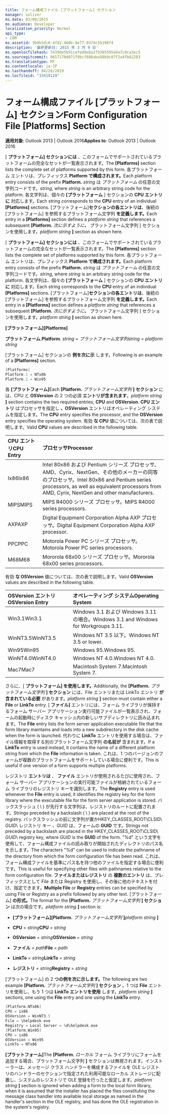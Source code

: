 ```yaml
---
title: フォーム構成ファイル [プラットフォーム] セクション
manager: soliver
ms.date: 03/09/2015
ms.audience: Developer
localization_priority: Normal
api_type:
- COM
ms.assetid: 3b9b3dc0-4f82-468b-8e77-0374c5b196f4
description: '最終更新日: 2015 年 3 月 9 日'
ms.openlocfilehash: 7439de5b91cefe89eba2f9395595d4a7c8ca3ec5
ms.sourcegitcommit: 8657170d071f9bcf680aba50b9c07f2a4fb82283
ms.translationtype: MT
ms.contentlocale: ja-JP
ms.lasthandoff: 04/28/2019
ms.locfileid: "33419129"
---
```

# <a name="form-configuration-file-platforms-section"></a><span data-ttu-id="466db-103">フォーム構成ファイル [プラットフォーム] セクション</span><span class="sxs-lookup"><span data-stu-id="466db-103">Form Configuration File [Platforms] Section</span></span>

<span data-ttu-id="466db-104">**適用対象**: Outlook 2013 | Outlook 2016</span><span class="sxs-lookup"><span data-stu-id="466db-104">**Applies to**: Outlook 2013 | Outlook 2016</span></span> 
  
<span data-ttu-id="466db-105">[ **プラットフォーム] セクションには** 、このフォームでサポートされているプラットフォームの完全なセットが一覧表示されます。</span><span class="sxs-lookup"><span data-stu-id="466db-105">The **[Platforms]** section lists the complete set of platforms supported by this form.</span></span> <span data-ttu-id="466db-106">各プラットフォーム エントリは、プレフィックス **Platform で構成されます。**</span><span class="sxs-lookup"><span data-stu-id="466db-106">Each platform entry consists of the prefix **Platform.**</span></span> <span data-ttu-id="466db-107">_string_ は  _プラットフォーム_ の任意の文字列コードです。</span><span class="sxs-lookup"><span data-stu-id="466db-107">_string_, where  _string_ is an arbitrary string code for the platform.</span></span> <span data-ttu-id="466db-108">各文字列は、個々の **[プラットフォーム** ] セクションの **CPU エントリに** 対応します。</span><span class="sxs-lookup"><span data-stu-id="466db-108">Each string corresponds to the **CPU** entry of an individual **[Platforms]** sections.</span></span> <span data-ttu-id="466db-109">[プラットフォーム]**セクションの各エントリは**、後続の[プラットフォーム] を参照するプラットフォーム文字列 **を定義します。**</span><span class="sxs-lookup"><span data-stu-id="466db-109">Each entry in a **[Platforms]** section defines a  _platform string_ that references a subsequent **[Platform.**</span></span> <span data-ttu-id="466db-110">_次に示すように_**、** プラットフォーム文字列 ] セクションを使用します。</span><span class="sxs-lookup"><span data-stu-id="466db-110">_platform string_ **]** section as shown here.</span></span> 
  
<span data-ttu-id="466db-111">[ **プラットフォーム] セクションには** 、このフォームでサポートされているプラットフォームの完全なセットが一覧表示されます。</span><span class="sxs-lookup"><span data-stu-id="466db-111">The **[Platforms]** section lists the complete set of platforms supported by this form.</span></span> <span data-ttu-id="466db-112">各プラットフォーム エントリは、プレフィックス **Platform で構成されます。**</span><span class="sxs-lookup"><span data-stu-id="466db-112">Each platform entry consists of the prefix **Platform.**</span></span> <span data-ttu-id="466db-113">_string_ は  _プラットフォーム_ の任意の文字列コードです。</span><span class="sxs-lookup"><span data-stu-id="466db-113">_string_, where  _string_ is an arbitrary string code for the platform.</span></span> <span data-ttu-id="466db-114">各文字列は、個々の **[プラットフォーム** ] セクションの **CPU エントリに** 対応します。</span><span class="sxs-lookup"><span data-stu-id="466db-114">Each string corresponds to the **CPU** entry of an individual **[Platforms]** sections.</span></span> <span data-ttu-id="466db-115">[プラットフォーム]**セクションの各エントリは**、後続の[プラットフォーム] を参照するプラットフォーム文字列 **を定義します。**</span><span class="sxs-lookup"><span data-stu-id="466db-115">Each entry in a **[Platforms]** section defines a  _platform string_ that references a subsequent **[Platform.**</span></span> <span data-ttu-id="466db-116">_次に示すように_**、** プラットフォーム文字列 ] セクションを使用します。</span><span class="sxs-lookup"><span data-stu-id="466db-116">_platform string_ **]** section as shown here.</span></span> 
  
<span data-ttu-id="466db-117">**[プラットフォーム]**</span><span class="sxs-lookup"><span data-stu-id="466db-117">**[Platforms]**</span></span>
  
<span data-ttu-id="466db-118">**プラットフォーム**.</span><span class="sxs-lookup"><span data-stu-id="466db-118">**Platform**.</span></span> <span data-ttu-id="466db-119">_string_  =  _プラットフォーム文字列_</span><span class="sxs-lookup"><span data-stu-id="466db-119">_string_ =  _platform string_</span></span>
  
<span data-ttu-id="466db-120">[プラットフォーム] セクションの **例を次に示** します。</span><span class="sxs-lookup"><span data-stu-id="466db-120">Following is an example of a **[Platforms]** section.</span></span> 
  
```cpp
[Platforms]
Platform.1 = NTx86
Platform.2 = Win95

```

<span data-ttu-id="466db-121">各 **[プラットフォーム]**</span><span class="sxs-lookup"><span data-stu-id="466db-121">Each **[Platform.**</span></span> <span data-ttu-id="466db-122">_プラットフォーム文字列_ **] セクション** には、CPU と **OSVersion** の 2 つの必須 **エントリが含まれます**。</span><span class="sxs-lookup"><span data-stu-id="466db-122">_platform string_ **]** section contains the two required entries, **CPU** and **OSVersion**.</span></span> <span data-ttu-id="466db-123">**CPU エントリ** はプロセッサを指定し **、OSVersion** エントリはオペレーティング システムを指定します。</span><span class="sxs-lookup"><span data-stu-id="466db-123">The **CPU** entry specifies the processor, and the **OSVersion** entry specifies the operating system.</span></span> <span data-ttu-id="466db-124">有効 **な CPU** 値については、次の表で説明します。</span><span class="sxs-lookup"><span data-stu-id="466db-124">Valid **CPU** values are described in the following table.</span></span> 
  
|<span data-ttu-id="466db-125">**CPU エントリ**</span><span class="sxs-lookup"><span data-stu-id="466db-125">**CPU Entry**</span></span>|<span data-ttu-id="466db-126">**プロセッサ**</span><span class="sxs-lookup"><span data-stu-id="466db-126">**Processor**</span></span>|
|:-----|:-----|
|<span data-ttu-id="466db-127">Ix86</span><span class="sxs-lookup"><span data-stu-id="466db-127">Ix86</span></span>  <br/> |<span data-ttu-id="466db-128">Intel 80x86 および Pentium シリーズ プロセッサ、AMD、Cyrix、NextGen、その他のメーカーの同等のプロセッサ。</span><span class="sxs-lookup"><span data-stu-id="466db-128">Intel 80x86 and Pentium series processors, as well as equivalent processors from AMD, Cyrix, NextGen and other manufacturers.</span></span>  <br/> |
|<span data-ttu-id="466db-129">MIPS</span><span class="sxs-lookup"><span data-stu-id="466db-129">MIPS</span></span>  <br/> |<span data-ttu-id="466db-130">MIPS R4000 シリーズ プロセッサ。</span><span class="sxs-lookup"><span data-stu-id="466db-130">MIPS R4000 series processors.</span></span>  <br/> |
|<span data-ttu-id="466db-131">AXP</span><span class="sxs-lookup"><span data-stu-id="466db-131">AXP</span></span>  <br/> |<span data-ttu-id="466db-132">Digital Equipment Corporation Alpha AXP プロセッサ。</span><span class="sxs-lookup"><span data-stu-id="466db-132">Digital Equipment Corporation Alpha AXP processor.</span></span>  <br/> |
|<span data-ttu-id="466db-133">PPC</span><span class="sxs-lookup"><span data-stu-id="466db-133">PPC</span></span>  <br/> |<span data-ttu-id="466db-134">Motorola Power PC シリーズ プロセッサ。</span><span class="sxs-lookup"><span data-stu-id="466db-134">Motorola Power PC series processors.</span></span>  <br/> |
|<span data-ttu-id="466db-135">M68</span><span class="sxs-lookup"><span data-stu-id="466db-135">M68</span></span>  <br/> |<span data-ttu-id="466db-136">Mororola 68x00 シリーズ プロセッサ。</span><span class="sxs-lookup"><span data-stu-id="466db-136">Mororola 68x00 series processors.</span></span>  <br/> |
   
<span data-ttu-id="466db-137">有効 **な OSVersion** 値については、次の表で説明します。</span><span class="sxs-lookup"><span data-stu-id="466db-137">Valid **OSVersion** values are described in the following table.</span></span> 
  
|<span data-ttu-id="466db-138">**OSVersion エントリ**</span><span class="sxs-lookup"><span data-stu-id="466db-138">**OSVersion Entry**</span></span>|<span data-ttu-id="466db-139">**オペレーティング システム**</span><span class="sxs-lookup"><span data-stu-id="466db-139">**Operating System**</span></span>|
|:-----|:-----|
|<span data-ttu-id="466db-140">Win3.1</span><span class="sxs-lookup"><span data-stu-id="466db-140">Win3.1</span></span>  <br/> |<span data-ttu-id="466db-141">Windows 3.1 および Windows 3.11 の場合。</span><span class="sxs-lookup"><span data-stu-id="466db-141">Windows 3.1 and Windows for Workgroups 3.11.</span></span>  <br/> |
|<span data-ttu-id="466db-142">WinNT3.5</span><span class="sxs-lookup"><span data-stu-id="466db-142">WinNT3.5</span></span>  <br/> |<span data-ttu-id="466db-143">Windows NT 3.5 以下。</span><span class="sxs-lookup"><span data-stu-id="466db-143">Windows NT 3.5 or lower.</span></span>  <br/> |
|<span data-ttu-id="466db-144">Win95</span><span class="sxs-lookup"><span data-stu-id="466db-144">Win95</span></span>  <br/> |<span data-ttu-id="466db-145">Windows 95.</span><span class="sxs-lookup"><span data-stu-id="466db-145">Windows 95.</span></span>  <br/> |
|<span data-ttu-id="466db-146">WinNT4.0</span><span class="sxs-lookup"><span data-stu-id="466db-146">WinNT4.0</span></span>  <br/> |<span data-ttu-id="466db-147">Windows NT 4.0.</span><span class="sxs-lookup"><span data-stu-id="466db-147">Windows NT 4.0.</span></span>  <br/> |
|<span data-ttu-id="466db-148">Mac7</span><span class="sxs-lookup"><span data-stu-id="466db-148">Mac7</span></span>  <br/> |<span data-ttu-id="466db-149">Macintosh System 7.</span><span class="sxs-lookup"><span data-stu-id="466db-149">Macintosh System 7.</span></span>  <br/> |
   
<span data-ttu-id="466db-150">さらに、[ **プラットフォーム] を使用します。**</span><span class="sxs-lookup"><span data-stu-id="466db-150">Additionally, the **[Platform.**</span></span> <span data-ttu-id="466db-151">_プラットフォーム文字列_ **] セクション** には、File エントリまたは LinkTo エントリ **が含まれている必要** があります。</span><span class="sxs-lookup"><span data-stu-id="466db-151">_platform string_ **]** section must contain either a **File** or **LinkTo** entry.</span></span> <span data-ttu-id="466db-152">[ **ファイル]** エントリには、フォーム ライブラリが保持するフォーム サーバー アプリケーション実行可能ファイルが一覧表示され、フォームの起動時にディスク キャッシュ内の新しいサブディレクトリに読み込まれます。</span><span class="sxs-lookup"><span data-stu-id="466db-152">The **File** entry lists the form server application executable file that the form library maintains and loads into a new subdirectory in the disk cache when the form is launched.</span></span> <span data-ttu-id="466db-153">代わりに **LinkTo** エントリを使用する場合は、ファイル情報を取得する別のプラットフォーム文字列 **の名前が** 含まれます。</span><span class="sxs-lookup"><span data-stu-id="466db-153">If a **LinkTo** entry is used instead, it contains the name of a different platform string from which the **File** information is taken.</span></span> <span data-ttu-id="466db-154">これは、1 つのバージョンのフォームが複数のプラットフォームをサポートしている場合に便利です。</span><span class="sxs-lookup"><span data-stu-id="466db-154">This is useful if one version of a form supports multiple platforms.</span></span> 
  
<span data-ttu-id="466db-155">レジストリ **エントリは** 、 **ファイル** エントリが使用されるたびに使用され、フォーム サーバー アプリケーションの実行可能ファイルが格納されているフォーム ライブラリのレジストリ キーを識別します。</span><span class="sxs-lookup"><span data-stu-id="466db-155">The **Registry** entry is used whenever the **File** entry is used, it identifies the registry key for the form library where the executable file for the form server application is stored.</span></span> <span data-ttu-id="466db-156">バックスラッシュ ( \ ) が先行する文字列は、レジストリのルートに配置されます。</span><span class="sxs-lookup"><span data-stu-id="466db-156">Strings preceded by a backslash ( \ ) are placed at the root of the registry.</span></span> <span data-ttu-id="466db-157">バックスラッシュの前に文字列が置かHKEY_CLASSES_ROOT\CLSID\  _GUID_\ レジストリ キー  _、GUID_ は、フォームの **GUID** です。</span><span class="sxs-lookup"><span data-stu-id="466db-157">Strings not preceded by a backslash are placed in the HKEY_CLASSES_ROOT\CLSID\  _GUID_\ registry key, where  _GUID_ is the **GUID** of the form.</span></span> <span data-ttu-id="466db-158">"%d" という文字を使用して、フォーム構成ファイルの読み取りが開始されたディレクトリのパス名を示します。</span><span class="sxs-lookup"><span data-stu-id="466db-158">The characters "%d" can be used to indicate the pathname of the directory from which the form configuration file has been read.</span></span> <span data-ttu-id="466db-159">これは、フォーム構成ファイルを基準にパス名を持つ他のファイルを指定する場合に便利です。</span><span class="sxs-lookup"><span data-stu-id="466db-159">This is useful for specifying other files with pathnames relative to the form configuration file.</span></span> <span data-ttu-id="466db-160">**ファイルまたはレジストリ** の **複数のエントリ** は、プレフィックスとして File または Registry を使用し、その後に他のテキストを付け、指定できます。</span><span class="sxs-lookup"><span data-stu-id="466db-160">**Multiple File** or **Registry** entries can be specified by using File or Registry as a prefix followed by any other text.</span></span> <span data-ttu-id="466db-161">[プラットフォーム] **の形式。**</span><span class="sxs-lookup"><span data-stu-id="466db-161">The format for the **[Platform.**</span></span> <span data-ttu-id="466db-162">_プラットフォーム文字列_ **] セクション** は次の場合です。</span><span class="sxs-lookup"><span data-stu-id="466db-162">_platform string_ **]** section is:</span></span> 
  
- <span data-ttu-id="466db-163">**[プラットフォーム]**</span><span class="sxs-lookup"><span data-stu-id="466db-163">**[Platform.**</span></span> <span data-ttu-id="466db-164">_プラットフォーム文字列_ **]**</span><span class="sxs-lookup"><span data-stu-id="466db-164">_platform string_ **]**</span></span>
    
- <span data-ttu-id="466db-165">**CPU**  =  _string_</span><span class="sxs-lookup"><span data-stu-id="466db-165">**CPU** =  _string_</span></span>
    
- <span data-ttu-id="466db-166">**OSVersion**  =  _string_</span><span class="sxs-lookup"><span data-stu-id="466db-166">**OSVersion** =  _string_</span></span>
    
- <span data-ttu-id="466db-167">**ファイル**  =  _path_</span><span class="sxs-lookup"><span data-stu-id="466db-167">**File** =  _path_</span></span>
    
- <span data-ttu-id="466db-168">**LinkTo**  =  _string_</span><span class="sxs-lookup"><span data-stu-id="466db-168">**LinkTo** =  _string_</span></span>
    
- <span data-ttu-id="466db-169">**レジストリ**  =  _string_</span><span class="sxs-lookup"><span data-stu-id="466db-169">**Registry** =  _string_</span></span>
  
<span data-ttu-id="466db-170">[プラットフォーム] の 2 **つの例を次に示します。**</span><span class="sxs-lookup"><span data-stu-id="466db-170">The following are two example **[Platform.**</span></span> <span data-ttu-id="466db-171">_プラットフォーム文字列_ **] セクション** 。1 つは **File** エントリを使用し、もう 1 つは **LinkTo エントリを使用** します。</span><span class="sxs-lookup"><span data-stu-id="466db-171">_platform string_ **]** sections, one using the **File** entry and one using the **LinkTo** entry.</span></span> 
  
```cpp
[Platform.NTx86]
CPU = ix86
OSVersion = WinNT3.5
File = \helpdesk.exe
Registry = Local Server = %d\helpdesk.exe
[Platform.Win95]
CPU = ix86
OSVersion = Win95
LinkTo = NTx86

```

<span data-ttu-id="466db-172">**[プラットフォーム]**</span><span class="sxs-lookup"><span data-stu-id="466db-172">The **[Platform.**</span></span> <span data-ttu-id="466db-173">_ローカル_ フォーム ライブラリにフォームを追加する場合、プラットフォーム文字列 **]** セクションは無視されます。インストーラーは、メッセージ クラス ハンドラーを構成するファイルを OLE レジストリのハンドラーのセクションで指定された利用可能なローカル ストレージに配置し、システムのレジストリで OLE 登録を行ったと仮定します。</span><span class="sxs-lookup"><span data-stu-id="466db-173">_platform string_ **]** section is ignored when adding a form to the local form library, when it is assumed that the installer has placed the files constituting the message class handler into available local storage as named in the handler's section in the OLE registry, and has done the OLE registration in the system's registry.</span></span> 
  

